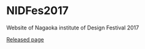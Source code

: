 # NIDFes2017
Website of Nagaoka institute of Design Festival 2017

[Released page](http://nidfes.com)
